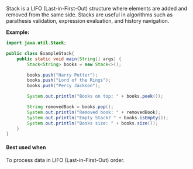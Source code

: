 Stack is a LIFO (Last-in-First-Out) structure where elements are added and removed from the same side. Stacks are useful in algorithms such as parathesis validation, expression evaluation, and history navigation.

**Example:**
```java
import java.util.Stack;

public class ExampleStack{
	public static void main(String[] args) {
		Stack<String> books = new Stack<>();

		books.push("Harry Potter");
		books.push("Lord of the Rings");
		books.push("Percy Jackson");

		System.out.println("Books on top: " + books.peek());

		String removedBook = books.pop();
		System.out.println("Removed book: " + removedBook);
		System.out.println("Empty Stack? " + books.isEmpty());
		System.out.println("Books size: " + books.size());
	}
}
```

#### Best used when
To process data in LIFO (Last-in-First-Out) order.
